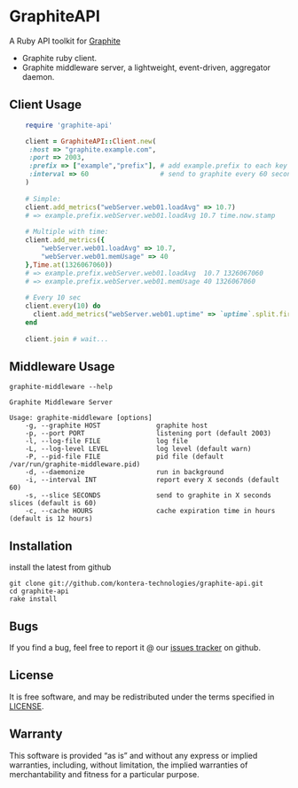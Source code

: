 # GraphiteAPI

A Ruby API toolkit for [Graphite](http://graphite.wikidot.com/)

* Graphite ruby client.
* Graphite middleware server, a lightweight, event-driven, aggregator daemon.

## Client Usage
```ruby
 	require 'graphite-api'

 	client = GraphiteAPI::Client.new(
	 :host => "graphite.example.com",
 	 :port => 2003,
 	 :prefix => ["example","prefix"], # add example.prefix to each key
 	 :interval => 60                  # send to graphite every 60 seconds
 	)
    
 	# Simple:
 	client.add_metrics("webServer.web01.loadAvg" => 10.7)
 	# => example.prefix.webServer.web01.loadAvg 10.7 time.now.stamp
	
 	# Multiple with time:
 	client.add_metrics({
 		"webServer.web01.loadAvg" => 10.7,
 		"webServer.web01.memUsage" => 40
 	},Time.at(1326067060))
 	# => example.prefix.webServer.web01.loadAvg  10.7 1326067060
 	# => example.prefix.webServer.web01.memUsage 40 1326067060
 	
 	# Every 10 sec
 	client.every(10) do
 	  client.add_metrics("webServer.web01.uptime" => `uptime`.split.first.to_i) 
 	end
	
 	client.join # wait...
```	
## Middleware Usage

`graphite-middleware --help`

```
Graphite Middleware Server

Usage: graphite-middleware [options]
    -g, --graphite HOST              graphite host
    -p, --port PORT                  listening port (default 2003)
    -l, --log-file FILE              log file
    -L, --log-level LEVEL            log level (default warn)
    -P, --pid-file FILE              pid file (default /var/run/graphite-middleware.pid)
    -d, --daemonize                  run in background
    -i, --interval INT               report every X seconds (default 60)
    -s, --slice SECONDS              send to graphite in X seconds slices (default is 60)
    -c, --cache HOURS                cache expiration time in hours (default is 12 hours)
```

## Installation
install the latest from github

```
git clone git://github.com/kontera-technologies/graphite-api.git
cd graphite-api
rake install
```

## Bugs

If you find a bug, feel free to report it @ our [issues tracker](https://github.com/kontera-technologies/graphite-api/issues) on github.

## License

It is free software, and may be redistributed under the terms specified in [LICENSE](https://github.com/kontera-technologies/graphite-api/blob/master/LICENSE).

## Warranty
This software is provided “as is” and without any express or implied warranties, including, without limitation, the implied warranties of merchantability and fitness for a particular purpose.
